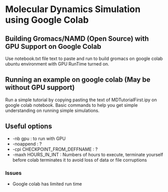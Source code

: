 # Molecular Dynamics Simulation using Google Colab
## Building Gromacs/NAMD (Open Source) with GPU Support on Google Colab

Use notebook.txt file text to paste and run to build gromacs on google colab ubuntu environment with GPU RunTime turned on.


## Running an example on google colab (May be without GPU support)

Run a simple tutorial by copying pasting the text of MDTutorialFirst.ipy on google colab notebook. Basic commands to help you get simple understanding on running simple simulations.

## Useful options

* -nb gpu : to run with GPU
* -noappend : ?
* -cpi CHECKPOINT_FROM_DEFFNAME : ?
* -maxh HOURS_IN_INT : Numbers of hours to execute, terminate yourself before colab terminates it to avoid loss of data or file corruptions

### Issues

* Google colab has limited run time
